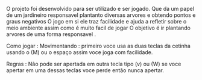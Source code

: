  O projeto foi desenvolvido  para ser utilizado e  ser jogado.  Que da um papel de um jardineiro responsavel  plantanto diversas arvores  e obtendo pontos e graus negativos 
O jogo em si ele traz facilidade e ajuda a refletir sobre o meio ambiente  assim como é muito facil de jogar 
 O objetivo é ir plantando arvores de uma forma responsavel .


  Como jogar :  Movimentando : primeiro voce usa as duas teclas da cetinha usando o (M)  ou o espaço  assim voce joga com facilidade. 


  Regras :   Não pode ser apertada em outra tecla tipo (v) ou (W)  se voce apertar em uma dessas teclas voce perde  então nunca apertar.
